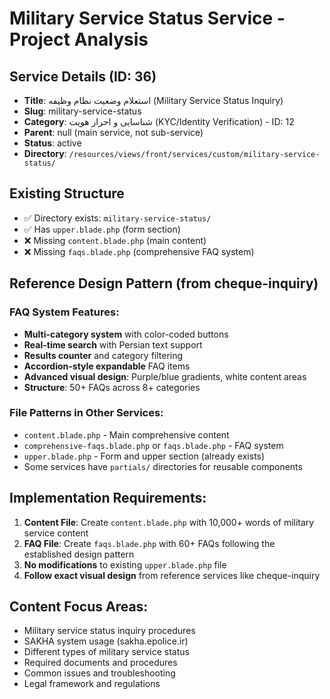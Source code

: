 # Military Service Status Service - Project Analysis

## Service Details (ID: 36)
- **Title**: استعلام وضعیت نظام وظیفه (Military Service Status Inquiry)
- **Slug**: military-service-status  
- **Category**: شناسایی و احراز هویت (KYC/Identity Verification) - ID: 12
- **Parent**: null (main service, not sub-service)
- **Status**: active
- **Directory**: `/resources/views/front/services/custom/military-service-status/`

## Existing Structure
- ✅ Directory exists: `military-service-status/`
- ✅ Has `upper.blade.php` (form section)
- ❌ Missing `content.blade.php` (main content)
- ❌ Missing `faqs.blade.php` (comprehensive FAQ system)

## Reference Design Pattern (from cheque-inquiry)
### FAQ System Features:
- **Multi-category system** with color-coded buttons
- **Real-time search** with Persian text support  
- **Results counter** and category filtering
- **Accordion-style expandable** FAQ items
- **Advanced visual design**: Purple/blue gradients, white content areas
- **Structure**: 50+ FAQs across 8+ categories

### File Patterns in Other Services:
- `content.blade.php` - Main comprehensive content
- `comprehensive-faqs.blade.php` or `faqs.blade.php` - FAQ system
- `upper.blade.php` - Form and upper section (already exists)
- Some services have `partials/` directories for reusable components

## Implementation Requirements:
1. **Content File**: Create `content.blade.php` with 10,000+ words of military service content
2. **FAQ File**: Create `faqs.blade.php` with 60+ FAQs following the established design pattern
3. **No modifications** to existing `upper.blade.php` file
4. **Follow exact visual design** from reference services like cheque-inquiry

## Content Focus Areas:
- Military service status inquiry procedures
- SAKHA system usage (sakha.epolice.ir)
- Different types of military service status
- Required documents and procedures
- Common issues and troubleshooting
- Legal framework and regulations